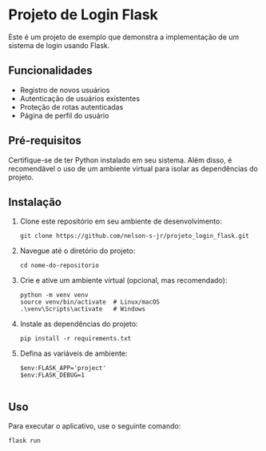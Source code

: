 # Projeto de Login Flask

Este é um projeto de exemplo que demonstra a implementação de um sistema de login usando Flask.

## Funcionalidades
- Registro de novos usuários
- Autenticação de usuários existentes
- Proteção de rotas autenticadas
- Página de perfil do usuário

## Pré-requisitos
Certifique-se de ter Python instalado em seu sistema. Além disso, é recomendável o uso de um ambiente virtual para isolar as dependências do projeto.

## Instalação
1. Clone este repositório em seu ambiente de desenvolvimento:
    ```
    git clone https://github.com/nelson-s-jr/projeto_login_flask.git
    ```
2. Navegue até o diretório do projeto:
    ```
    cd nome-do-repositorio
    ```
3. Crie e ative um ambiente virtual (opcional, mas recomendado):
    ```
    python -m venv venv
    source venv/bin/activate  # Linux/macOS
    .\venv\Scripts\activate   # Windows
    ```
4. Instale as dependências do projeto:
    ```
    pip install -r requirements.txt
    ```
5. Defina as variáveis de ambiente:
    ```
    $env:FLASK_APP='project'
    $env:FLASK_DEBUG=1 


## Uso
Para executar o aplicativo, use o seguinte comando:
```
flask run
